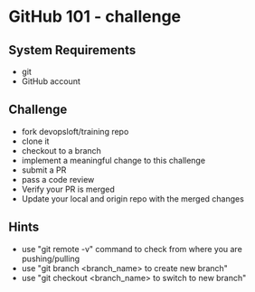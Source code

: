 # GitHub 101 - challenge

## System Requirements
- git
- GitHub account

## Challenge
- fork devopsloft/training repo
- clone it
- checkout to a branch
- implement a meaningful change to this challenge
- submit a PR
- pass a code review
- Verify your PR is merged
- Update your local and origin repo with the merged changes


## Hints
- use "git remote -v" command to check from where you are pushing/pulling
- use "git branch <branch_name> to create new branch"
- use "git checkout <branch_name> to switch to new branch"
